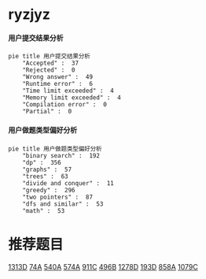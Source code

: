# ryzjyz

<!-- tabs:start -->



#### **用户提交结果分析**

```mermaid
pie title 用户提交结果分析
    "Accepted" :  37
    "Rejected" :  0
    "Wrong answer" :  49
    "Runtime error" :  6
    "Time limit exceeded" :  4
    "Memory limit exceeded" :  4
    "Compilation error" :  0
    "Partial" :  0
```

#### **用户做题类型偏好分析**

```mermaid
pie title 用户做题类型偏好分析
    "binary search" :  192
    "dp" :  356
    "graphs" :  57
    "trees" :  63
    "divide and conquer" :  11
    "greedy" :  296
    "two pointers" :  87
    "dfs and similar" :  53
    "math" :  53
```



<!-- tabs:end -->
# 推荐题目
[1313D](https://codeforces.com/contest/1313/problem/D)
[74A](https://codeforces.com/contest/74/problem/A)
[540A](https://codeforces.com/contest/540/problem/A)
[574A](https://codeforces.com/contest/574/problem/A)
[911C](https://codeforces.com/contest/911/problem/C)
[496B](https://codeforces.com/contest/496/problem/B)
[1278D](https://codeforces.com/contest/1278/problem/D)
[193D](https://codeforces.com/contest/193/problem/D)
[858A](https://codeforces.com/contest/858/problem/A)
[1079C](https://codeforces.com/contest/1079/problem/C)
